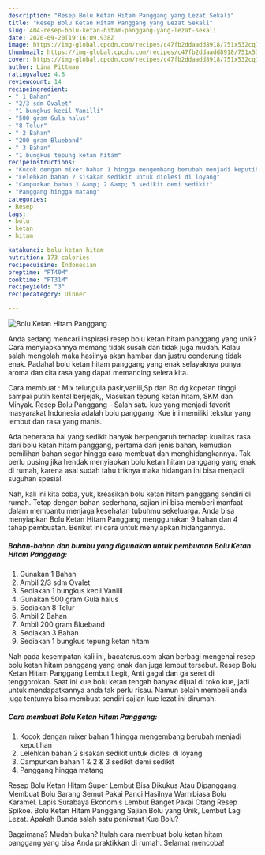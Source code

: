 ```yaml
---
description: "Resep Bolu Ketan Hitam Panggang yang Lezat Sekali"
title: "Resep Bolu Ketan Hitam Panggang yang Lezat Sekali"
slug: 404-resep-bolu-ketan-hitam-panggang-yang-lezat-sekali
date: 2020-09-20T19:16:09.938Z
image: https://img-global.cpcdn.com/recipes/c47fb2ddaadd8918/751x532cq70/bolu-ketan-hitam-panggang-foto-resep-utama.jpg
thumbnail: https://img-global.cpcdn.com/recipes/c47fb2ddaadd8918/751x532cq70/bolu-ketan-hitam-panggang-foto-resep-utama.jpg
cover: https://img-global.cpcdn.com/recipes/c47fb2ddaadd8918/751x532cq70/bolu-ketan-hitam-panggang-foto-resep-utama.jpg
author: Lina Pittman
ratingvalue: 4.8
reviewcount: 14
recipeingredient:
- " 1 Bahan"
- "2/3 sdm Ovalet"
- "1 bungkus kecil Vanilli"
- "500 gram Gula halus"
- "8 Telur"
- " 2 Bahan"
- "200 gram Blueband"
- " 3 Bahan"
- "1 bungkus tepung ketan hitam"
recipeinstructions:
- "Kocok dengan mixer bahan 1 hingga mengembang berubah menjadi keputihan"
- "Lelehkan bahan 2 sisakan sedikit untuk diolesi di loyang"
- "Campurkan bahan 1 &amp; 2 &amp; 3 sedikit demi sedikit"
- "Panggang hingga matang"
categories:
- Resep
tags:
- bolu
- ketan
- hitam

katakunci: bolu ketan hitam 
nutrition: 173 calories
recipecuisine: Indonesian
preptime: "PT40M"
cooktime: "PT31M"
recipeyield: "3"
recipecategory: Dinner

---
```



![Bolu Ketan Hitam Panggang](https://img-global.cpcdn.com/recipes/c47fb2ddaadd8918/751x532cq70/bolu-ketan-hitam-panggang-foto-resep-utama.jpg)

Anda sedang mencari inspirasi resep bolu ketan hitam panggang yang unik? Cara menyiapkannya memang tidak susah dan tidak juga mudah. Kalau salah mengolah maka hasilnya akan hambar dan justru cenderung tidak enak. Padahal bolu ketan hitam panggang yang enak selayaknya punya aroma dan cita rasa yang dapat memancing selera kita.

Cara membuat : Mix telur,gula pasir,vanili,Sp dan Bp dg kcpetan tinggi sampai putih kental berjejak,, Masukan tepung ketan hitam, SKM dan Minyak. Resep Bolu Panggang - Salah satu kue yang menjadi favorit masyarakat Indonesia adalah bolu panggang. Kue ini memiliki tekstur yang lembut dan rasa yang manis.

Ada beberapa hal yang sedikit banyak berpengaruh terhadap kualitas rasa dari bolu ketan hitam panggang, pertama dari jenis bahan, kemudian pemilihan bahan segar hingga cara membuat dan menghidangkannya. Tak perlu pusing jika hendak menyiapkan bolu ketan hitam panggang yang enak di rumah, karena asal sudah tahu triknya maka hidangan ini bisa menjadi suguhan spesial.


Nah, kali ini kita coba, yuk, kreasikan bolu ketan hitam panggang sendiri di rumah. Tetap dengan bahan sederhana, sajian ini bisa memberi manfaat dalam membantu menjaga kesehatan tubuhmu sekeluarga. Anda bisa menyiapkan Bolu Ketan Hitam Panggang menggunakan 9 bahan dan 4 tahap pembuatan. Berikut ini cara untuk menyiapkan hidangannya.

<!--inarticleads1-->

##### Bahan-bahan dan bumbu yang digunakan untuk pembuatan Bolu Ketan Hitam Panggang:

1. Gunakan  1 Bahan
1. Ambil 2/3 sdm Ovalet
1. Sediakan 1 bungkus kecil Vanilli
1. Gunakan 500 gram Gula halus
1. Sediakan 8 Telur
1. Ambil  2 Bahan
1. Ambil 200 gram Blueband
1. Sediakan  3 Bahan
1. Sediakan 1 bungkus tepung ketan hitam


Nah pada kesempatan kali ini, bacaterus.com akan berbagi mengenai resep bolu ketan hitam panggang yang enak dan juga lembut tersebut. Resep Bolu Ketan Hitam Panggang Lembut,Legit, Anti gagal dan ga seret di tenggorokan. Saat ini kue bolu ketan tengah banyak dijual di toko kue, jadi untuk mendapatkannya anda tak perlu risau. Namun selain membeli anda juga tentunya bisa membuat sendiri sajian kue lezat ini dirumah. 

<!--inarticleads2-->

##### Cara membuat Bolu Ketan Hitam Panggang:

1. Kocok dengan mixer bahan 1 hingga mengembang berubah menjadi keputihan
1. Lelehkan bahan 2 sisakan sedikit untuk diolesi di loyang
1. Campurkan bahan 1 &amp; 2 &amp; 3 sedikit demi sedikit
1. Panggang hingga matang


Resep Bolu Ketan Hitam Super Lembut Bisa Dikukus Atau Dipanggang. Membuat Bolu Sarang Semut Pakai Panci Hasilnya Warrrbiasa Bolu Karamel. Lapis Surabaya Ekonomis Lembut Banget Pakai Otang Resep Spikoe. Bolu Ketan Hitam Panggang Sajian Bolu yang Unik, Lembut Lagi Lezat. Apakah Bunda salah satu penikmat Kue Bolu? 

Bagaimana? Mudah bukan? Itulah cara membuat bolu ketan hitam panggang yang bisa Anda praktikkan di rumah. Selamat mencoba!
